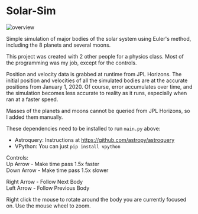 # Solar-Sim

![overview](https://user-images.githubusercontent.com/73968949/146631939-b9c9aebc-1b62-4b26-b603-0a33e2753a76.png)

Simple simulation of major bodies of the solar system using Euler's method, including the 8 planets and several moons. 

This project was created with 2 other people for a physics class. Most of the programming was my job, except for the controls.

Position and velocity data is grabbed at runtime from JPL Horizons. The initial position and velocities of all the simulated bodies are at the accurate positions from January 1, 2020. Of course, error accumulates over time, and the simulation becomes less accurate to reality as it runs, especially when ran at a faster speed.

Masses of the planets and moons cannot be queried from JPL Horizons, so I added them manually.

These dependencies need to be installed to run `main.py` above:
* Astroquery: Instructions at https://github.com/astropy/astroquery
* VPython: You can just `pip install vpython`

Controls:\
Up Arrow - Make time pass 1.5x faster\
Down Arrow - Make time pass 1.5x slower

Right Arrow - Follow Next Body\
Left Arrow - Follow Previous Body

Right click the mouse to rotate around the body you are currently focused on. Use the mouse wheel to zoom.
